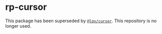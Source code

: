 # rp-cursor

This package has been superseded by [`@lqv/cursor`](https://github.com/liqvidjs/plugins/tree/main/packages/cursor). This repository is no longer used.
